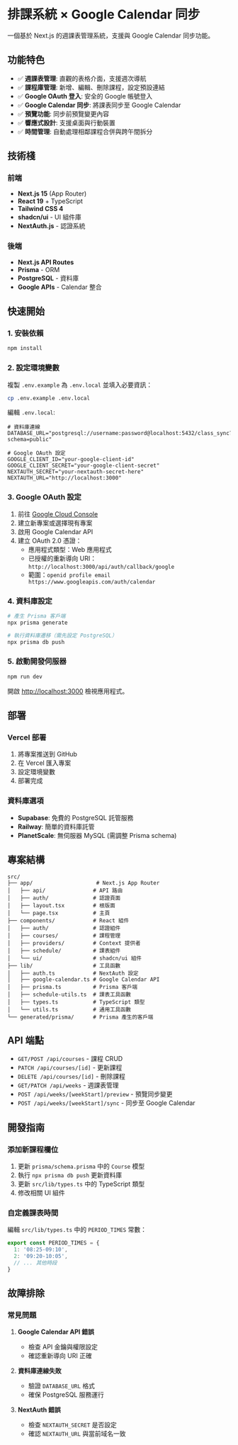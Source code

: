 # 排課系統 × Google Calendar 同步

一個基於 Next.js 的週課表管理系統，支援與 Google Calendar 同步功能。

## 功能特色

- ✅ **週課表管理**: 直觀的表格介面，支援週次導航
- ✅ **課程庫管理**: 新增、編輯、刪除課程，設定預設連結  
- ✅ **Google OAuth 登入**: 安全的 Google 帳號登入
- ✅ **Google Calendar 同步**: 將課表同步至 Google Calendar
- ✅ **預覽功能**: 同步前預覽變更內容
- ✅ **響應式設計**: 支援桌面與行動裝置
- ✅ **時間管理**: 自動處理相鄰課程合併與跨午間拆分

## 技術棧

### 前端
- **Next.js 15** (App Router)
- **React 19** + TypeScript
- **Tailwind CSS 4**
- **shadcn/ui** - UI 組件庫
- **NextAuth.js** - 認證系統

### 後端
- **Next.js API Routes**
- **Prisma** - ORM
- **PostgreSQL** - 資料庫
- **Google APIs** - Calendar 整合

## 快速開始

### 1. 安裝依賴

```bash
npm install
```

### 2. 設定環境變數

複製 `.env.example` 為 `.env.local` 並填入必要資訊：

```bash
cp .env.example .env.local
```

編輯 `.env.local`:

```env
# 資料庫連線
DATABASE_URL="postgresql://username:password@localhost:5432/class_sync?schema=public"

# Google OAuth 設定
GOOGLE_CLIENT_ID="your-google-client-id"
GOOGLE_CLIENT_SECRET="your-google-client-secret"
NEXTAUTH_SECRET="your-nextauth-secret-here"
NEXTAUTH_URL="http://localhost:3000"
```

### 3. Google OAuth 設定

1. 前往 [Google Cloud Console](https://console.cloud.google.com/)
2. 建立新專案或選擇現有專案
3. 啟用 Google Calendar API
4. 建立 OAuth 2.0 憑證：
   - 應用程式類型：Web 應用程式
   - 已授權的重新導向 URI：`http://localhost:3000/api/auth/callback/google`
   - 範圍：`openid profile email https://www.googleapis.com/auth/calendar`

### 4. 資料庫設定

```bash
# 產生 Prisma 客戶端
npx prisma generate

# 執行資料庫遷移（需先設定 PostgreSQL）
npx prisma db push
```

### 5. 啟動開發伺服器

```bash
npm run dev
```

開啟 [http://localhost:3000](http://localhost:3000) 檢視應用程式。

## 部署

### Vercel 部署

1. 將專案推送到 GitHub
2. 在 Vercel 匯入專案
3. 設定環境變數
4. 部署完成

### 資料庫選項

- **Supabase**: 免費的 PostgreSQL 託管服務
- **Railway**: 簡單的資料庫託管
- **PlanetScale**: 無伺服器 MySQL (需調整 Prisma schema)

## 專案結構

```
src/
├── app/                    # Next.js App Router
│   ├── api/               # API 路由
│   ├── auth/              # 認證頁面
│   ├── layout.tsx         # 根版面
│   └── page.tsx           # 主頁
├── components/            # React 組件
│   ├── auth/              # 認證組件
│   ├── courses/           # 課程管理
│   ├── providers/         # Context 提供者
│   ├── schedule/          # 課表組件
│   └── ui/                # shadcn/ui 組件
├── lib/                   # 工具函數
│   ├── auth.ts            # NextAuth 設定
│   ├── google-calendar.ts # Google Calendar API
│   ├── prisma.ts          # Prisma 客戶端
│   ├── schedule-utils.ts  # 課表工具函數
│   ├── types.ts           # TypeScript 類型
│   └── utils.ts           # 通用工具函數
└── generated/prisma/      # Prisma 產生的客戶端
```

## API 端點

- `GET/POST /api/courses` - 課程 CRUD
- `PATCH /api/courses/[id]` - 更新課程  
- `DELETE /api/courses/[id]` - 刪除課程
- `GET/PATCH /api/weeks` - 週課表管理
- `POST /api/weeks/[weekStart]/preview` - 預覽同步變更
- `POST /api/weeks/[weekStart]/sync` - 同步至 Google Calendar

## 開發指南

### 添加新課程欄位

1. 更新 `prisma/schema.prisma` 中的 `Course` 模型
2. 執行 `npx prisma db push` 更新資料庫
3. 更新 `src/lib/types.ts` 中的 TypeScript 類型
4. 修改相關 UI 組件

### 自定義課表時間

編輯 `src/lib/types.ts` 中的 `PERIOD_TIMES` 常數：

```typescript
export const PERIOD_TIMES = {
  1: '08:25-09:10',
  2: '09:20-10:05', 
  // ... 其他時段
}
```

## 故障排除

### 常見問題

1. **Google Calendar API 錯誤**
   - 檢查 API 金鑰與權限設定
   - 確認重新導向 URI 正確

2. **資料庫連線失敗**
   - 驗證 `DATABASE_URL` 格式
   - 確保 PostgreSQL 服務運行

3. **NextAuth 錯誤**
   - 檢查 `NEXTAUTH_SECRET` 是否設定
   - 確認 `NEXTAUTH_URL` 與當前域名一致
